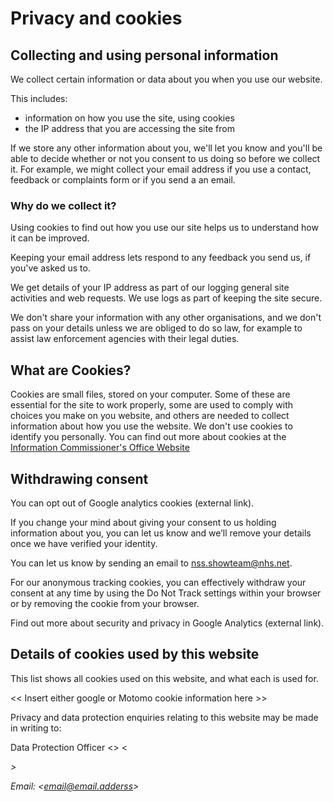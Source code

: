 # Privacy and cookies

## Collecting and using personal information
We collect certain information or data about you when you use our website.

This includes:

*    information on how you use the site, using cookies
*    the IP address that you are accessing the site from
    
If we store any other information about you, we'll let you know and you'll be able to decide whether or not you consent to us doing so before we collect it. For example, we might collect your email address if you use a contact, feedback or complaints form or if you send a an email.
    
### Why do we collect it?

Using cookies to find out how you use our site helps us to understand how it can be improved.

Keeping your email address lets respond to any feedback you send us, if you've asked us to.

We get details of your IP address as part of our logging general site activities and web requests. We use logs as part of keeping the site secure.

We don't share your information with any other organisations, and we don't pass on your details unless we are obliged to do so law, for example to assist law enforcement agencies with their legal duties.

## What are Cookies?
Cookies are small files, stored on your computer. Some of these are essential for the site to work properly, some are used to comply with choices you make on you website, and others are needed to collect information about how you use the website. We don't use cookies to identify you personally. You can find out more about cookies at the <a href="https://ico.org.uk/your-data-matters/online/cookies/">Information Commissioner's Office Website</a>

## Withdrawing consent
You can opt out of Google analytics cookies (external link). 

If you change your mind about giving your consent to us holding information about you, you can let us know and we’ll remove your details once we have verified your identity.

You can let us know by sending an email to nss.showteam@nhs.net.

For our anonymous tracking cookies, you can effectively withdraw your consent at any time by using the Do Not Track settings within your browser or by removing the cookie from your browser.

Find out more about security and privacy in Google Analytics (external link).

## Details of cookies used by this website
This list shows all cookies used on this website, and what each is used for.

<< Insert either google or Motomo cookie information here >>

Privacy and data protection enquiries relating to this website may be made in writing to:

Data Protection Officer
<<Organisation >>
<<Address>>

Email: <<email@email.adderss>>
